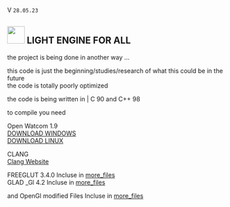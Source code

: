 V ```28.05.23``` 
##  <img src="web_Help_Res/LEFA_LOGO.png" width="40" height="40" />  LIGHT ENGINE FOR ALL  


the project is being done in another way  ...  

this code is just the beginning/studies/research of what this could be in the future  
the code is totally poorly optimized

the code is being written in | C 90 and C++ 98  
  
to compile you need  
  
Open Watcom 1.9  
[DOWNLOAD WINDOWS](http://openwatcom.org/ftp/install/open-watcom-c-win32-1.9.exe)  
[DOWNLOAD LINUX](http://openwatcom.org/ftp/install/open-watcom-c-linux-1.9)

CLANG  
[Clang Website](https://releases.llvm.org/download.html)
  
  
FREEGLUT 3.4.0 Incluse in [more_files](https://github.com/SILDTeam/LEFA-GE/tree/main/more_files)  
GLAD _Gl 4.2   Incluse in [more_files](https://github.com/SILDTeam/LEFA-GE/tree/main/more_files)  
  
and OpenGl modified Files Incluse in [more_files](https://github.com/SILDTeam/LEFA-GE/tree/main/more_files)  
  

